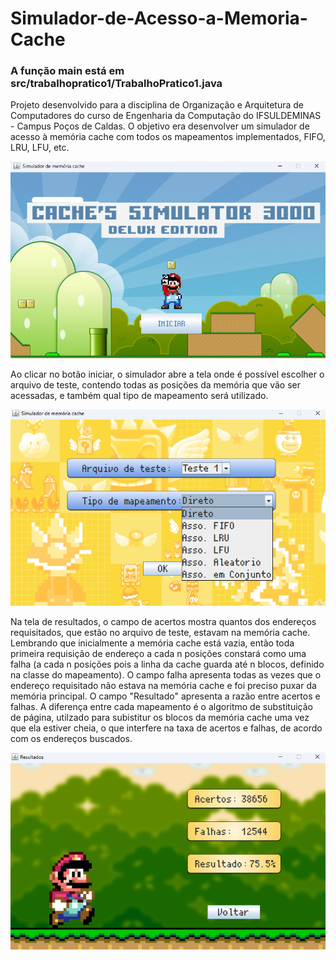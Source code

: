 # Simulador-de-Acesso-a-Memoria-Cache

### A função main está em src/trabalhopratico1/TrabalhoPratico1.java

Projeto desenvolvido para a disciplina de Organização e Arquitetura de Computadores do curso de Engenharia da Computação do IFSULDEMINAS - Campus Poços de Caldas. O objetivo era desenvolver um simulador de acesso à memória cache com todos os mapeamentos implementados, FIFO, LRU, LFU, etc.

![Tela inicial do simulador de cache com tema do Mario](https://github.com/Danbr23/Simulador-de-Acesso-a-Memoria-Cache/blob/main/ImagensSimulador/Tela-Inicial.png)

Ao clicar no botão iniciar, o simulador abre a tela onde é possível escolher o arquivo de teste, contendo todas as posições da memória que vão ser acessadas, e também qual tipo de mapeamento será utilizado.

![Tela de Escolha](https://github.com/Danbr23/Simulador-de-Acesso-a-Memoria-Cache/blob/main/ImagensSimulador/Tela-De-Escolha.png)

Na tela de resultados, o campo de acertos mostra quantos dos endereços requisitados, que estão no arquivo de teste, estavam na memória cache. Lembrando que inicialmente a memória cache está vazia, então toda primeira requisição de endereço a cada n posições constará como uma falha (a cada n posições pois a linha da cache guarda até n blocos, definido na classe do mapeamento). O campo falha apresenta todas as vezes que o endereço requisitado não estava na memória cache e foi preciso puxar da memória principal. O campo "Resultado" apresenta a razão entre acertos e falhas. A diferença entre cada mapeamento é o algoritmo de substituição de página, utilzado para subistitur os blocos da memória cache uma vez que ela estiver cheia, o que interfere na taxa de acertos e falhas, de acordo com os endereços buscados.

![Tela de resultados](https://github.com/Danbr23/Simulador-de-Acesso-a-Memoria-Cache/blob/main/ImagensSimulador/Tela-Resultados.png)

